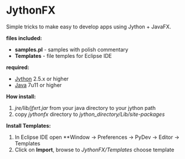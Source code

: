 JythonFX
========

Simple tricks to make easy to develop apps using Jython + JavaFX.

**files included:**
- **samples.pl** - samples with polish commentary
- **Templates** - file temples for Eclipse IDE

**required:**
- [Jython](http://www.jython.org/downloads.html) 2.5.x or higher
- [Java](http://www.java.com) 7u11 or higher

**How install:**
1. *jre/lib/jfxrt.jar* from your java directory to your jython path
2. copy *jythonfx* directory to *jython_directory/Lib/site-packages*

**Install Templates:**
1. In Eclipse IDE open **Window -> Preferences -> PyDev -> Editor -> Templates
2. Click on **Import**, browse to *JythonFX/Templates* choose template

